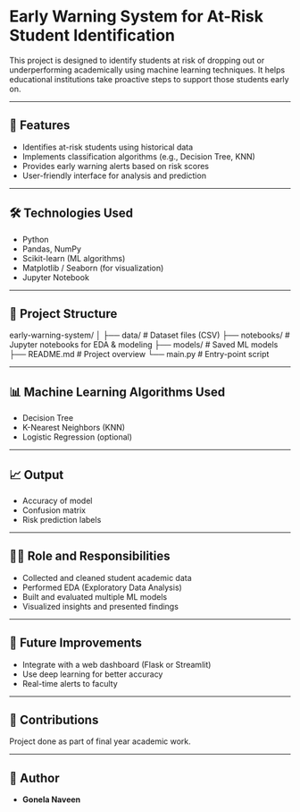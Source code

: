 # Early Warning System for At-Risk Student Identification

This project is designed to identify students at risk of dropping out or underperforming academically using machine learning techniques. It helps educational institutions take proactive steps to support those students early on.

---

## 🚀 Features

- Identifies at-risk students using historical data
- Implements classification algorithms (e.g., Decision Tree, KNN)
- Provides early warning alerts based on risk scores
- User-friendly interface for analysis and prediction

---

## 🛠️ Technologies Used

- Python
- Pandas, NumPy
- Scikit-learn (ML algorithms)
- Matplotlib / Seaborn (for visualization)
- Jupyter Notebook

---

## 📁 Project Structure

early-warning-system/
│
├── data/ # Dataset files (CSV)
├── notebooks/ # Jupyter notebooks for EDA & modeling
├── models/ # Saved ML models
├── README.md # Project overview
└── main.py # Entry-point script


---

## 📊 Machine Learning Algorithms Used

- Decision Tree
- K-Nearest Neighbors (KNN)
- Logistic Regression (optional)

---

## 📈 Output

- Accuracy of model
- Confusion matrix
- Risk prediction labels

---

## 👩‍💻 Role and Responsibilities

- Collected and cleaned student academic data
- Performed EDA (Exploratory Data Analysis)
- Built and evaluated multiple ML models
- Visualized insights and presented findings

---

## 🧠 Future Improvements

- Integrate with a web dashboard (Flask or Streamlit)
- Use deep learning for better accuracy
- Real-time alerts to faculty

---

## 🤝 Contributions

Project done as part of final year academic work.

---

## 📌 Author

- **Gonela Naveen**
